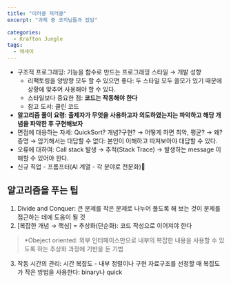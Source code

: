 ```yaml
---
title: "이러쿵 저러쿵"
excerpt: "과제 중 코치님들과 잡담"

categories:
  - Krafton Jungle
tags:
  - 에세이
---
```

- 구조적 프로그래밍: 기능을 함수로 만드는 프로그래밍 스타일 → 개발 성향
    - 리팩토링을 양방향 모두 할 수 있으면 좋다: 두 스타일 모두 쓸모가 있기 때문에 상황에 맞추어 사용해야 할 수 있다.
    - 스타일보다 중요한 점: **코드는 작동해야 한다**
    - 참고 도서: 클린 코드
- **알고리즘 풀이 요령: 출제자가 무엇을 사용하고자 의도하였는지는 파악하고 해당 개념을 파악한 후 구현해보자**
- 면접에 대응하는 자세: QuickSort? 개념?구현? → 어떻게 하면 최악, 평균? → 왜? 증명 → 암기해서는 대답할 수 없다: 본인이 이해하고 따져보아야 대답할 수 있다.
- 오류에 대하여: Call stack 발생 → 추적(Stack Trace) → 발생하는 message 이해할 수 있어야 한다.
- 신규 직업 - 프롬프터(AI 계열 - 각 분야로 전문화)💬

## 알고리즘을 푸는 팁

1. Divide and Conquer: 큰 문제를 작은 문제로 나누어 풀도록 해 보는 것이 문제를 접근하는 데에 도움이 될 것
2. [복잡한 개념 → 핵심] = 추상화(단순화): 코드 작성으로 이어져야 한다
>  *Obeject oriented: 외부 인터페이스만으로 내부의 복잡한 내용을 사용할 수 있도록 하는 추상화 과정에 기반을 둔 기법
3. 작동 시간의 관리: 시간 복잡도 - 내부 정렬이나 구현 자료구조를 선정할 때 복잡도가 작은 방법을 사용한다: binary나 quick